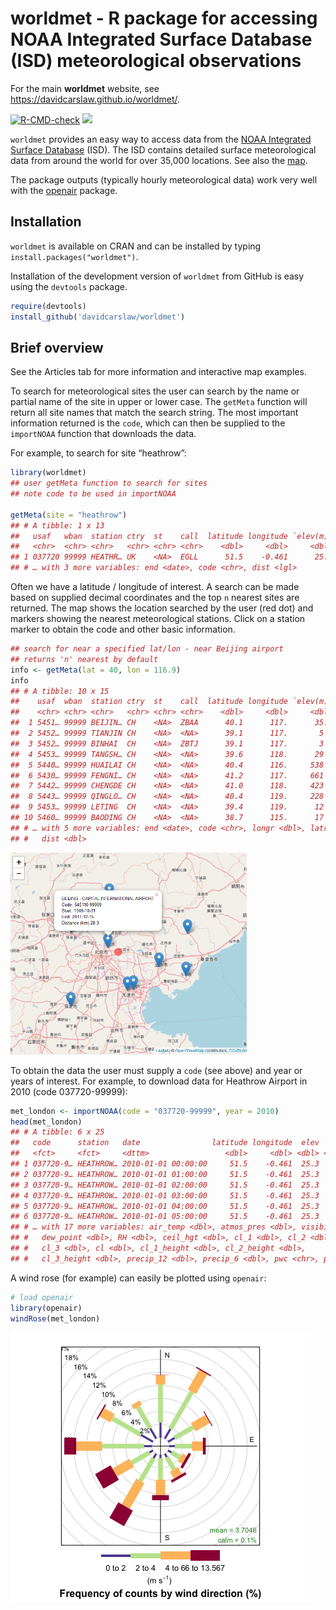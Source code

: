 
<!-- Edit the README.Rmd only!!! The README.md is generated automatically from README.Rmd. -->

# worldmet - R package for accessing NOAA Integrated Surface Database (ISD) meteorological observations

For the main **worldmet** website, see
<https://davidcarslaw.github.io/worldmet/>.

[![R-CMD-check](https://github.com/davidcarslaw/worldmet/workflows/R-CMD-check/badge.svg)](https://github.com/davidcarslaw/worldmet/actions)
![](http://cranlogs.r-pkg.org/badges/grand-total/worldmet)

`worldmet` provides an easy way to access data from the [NOAA Integrated
Surface Database](https://www.ncdc.noaa.gov/isd) (ISD). The ISD contains
detailed surface meteorological data from around the world for over
35,000 locations. See also the
[map](https://gis.ncdc.noaa.gov/map/viewer/#app=cdo&cfg=cdo&theme=hourly&layers=1).

The package outputs (typically hourly meteorological data) work very
well with the [openair](https://github.com/davidcarslaw/openair)
package.

## Installation

`worldmet` is available on CRAN and can be installed by typing
`install.packages("worldmet")`.

Installation of the development version of `worldmet` from GitHub is
easy using the `devtools` package.

``` r
require(devtools)
install_github('davidcarslaw/worldmet')
```

## Brief overview

See the Articles tab for more information and interactive map examples.

To search for meteorological sites the user can search by the name or
partial name of the site in upper or lower case. The `getMeta` function
will return all site names that match the search string. The most
important information returned is the `code`, which can then be supplied
to the `importNOAA` function that downloads the data.

For example, to search for site “heathrow”:

``` r
library(worldmet)
## user getMeta function to search for sites
## note code to be used in importNOAA

getMeta(site = "heathrow")
## # A tibble: 1 x 13
##   usaf   wban  station ctry  st    call  latitude longitude `elev(m)` begin     
##   <chr>  <chr> <chr>   <chr> <chr> <chr>    <dbl>     <dbl>     <dbl> <date>    
## 1 037720 99999 HEATHR… UK    <NA>  EGLL      51.5    -0.461      25.3 1948-12-01
## # … with 3 more variables: end <date>, code <chr>, dist <lgl>
```

Often we have a latitude / longitude of interest. A search can be made
based on supplied decimal coordinates and the top `n` nearest sites are
returned. The map shows the location searched by the user (red dot) and
markers showing the nearest meteorological stations. Click on a station
marker to obtain the code and other basic information.

``` r
## search for near a specified lat/lon - near Beijing airport
## returns 'n' nearest by default
info <- getMeta(lat = 40, lon = 116.9)
info
## # A tibble: 10 x 15
##    usaf  wban  station ctry  st    call  latitude longitude `elev(m)` begin     
##    <chr> <chr> <chr>   <chr> <chr> <chr>    <dbl>     <dbl>     <dbl> <date>    
##  1 5451… 99999 BEIJIN… CH    <NA>  ZBAA      40.1      117.      35.4 1945-10-31
##  2 5452… 99999 TIANJIN CH    <NA>  <NA>      39.1      117.       5   1956-08-20
##  3 5452… 99999 BINHAI  CH    <NA>  ZBTJ      39.1      117.       3   1981-11-25
##  4 5453… 99999 TANGSH… CH    <NA>  <NA>      39.6      118.      29   1956-08-20
##  5 5440… 99999 HUAILAI CH    <NA>  <NA>      40.4      116.     538   1956-08-20
##  6 5430… 99999 FENGNI… CH    <NA>  <NA>      41.2      117.     661   1957-06-01
##  7 5442… 99999 CHENGDE CH    <NA>  <NA>      41.0      118.     423   1956-08-20
##  8 5443… 99999 QINGLO… CH    <NA>  <NA>      40.4      119.     228   1957-06-02
##  9 5453… 99999 LETING  CH    <NA>  <NA>      39.4      119.      12   1957-06-01
## 10 5460… 99999 BAODING CH    <NA>  <NA>      38.7      115.      17   1956-08-20
## # … with 5 more variables: end <date>, code <chr>, longr <dbl>, latr <dbl>,
## #   dist <dbl>
```

<img src="man/figures/map.png" alt="map of Beijing area" width="75%" />

To obtain the data the user must supply a `code` (see above) and year or
years of interest. For example, to download data for Heathrow Airport in
2010 (code 037720-99999):

``` r
met_london <- importNOAA(code = "037720-99999", year = 2010)
head(met_london)
## # A tibble: 6 x 25
##   code      station   date                latitude longitude  elev    ws      wd
##   <fct>     <fct>     <dttm>                 <dbl>     <dbl> <dbl> <dbl>   <dbl>
## 1 037720-9… HEATHROW… 2010-01-01 00:00:00     51.5    -0.461  25.3  3.27  17.4  
## 2 037720-9… HEATHROW… 2010-01-01 01:00:00     51.5    -0.461  25.3  3.1    6.13 
## 3 037720-9… HEATHROW… 2010-01-01 02:00:00     51.5    -0.461  25.3  3.1   15.6  
## 4 037720-9… HEATHROW… 2010-01-01 03:00:00     51.5    -0.461  25.3  2.93  17.0  
## 5 037720-9… HEATHROW… 2010-01-01 04:00:00     51.5    -0.461  25.3  2.77   0.606
## 6 037720-9… HEATHROW… 2010-01-01 05:00:00     51.5    -0.461  25.3  2.43 356.   
## # … with 17 more variables: air_temp <dbl>, atmos_pres <dbl>, visibility <dbl>,
## #   dew_point <dbl>, RH <dbl>, ceil_hgt <dbl>, cl_1 <dbl>, cl_2 <dbl>,
## #   cl_3 <dbl>, cl <dbl>, cl_1_height <dbl>, cl_2_height <dbl>,
## #   cl_3_height <dbl>, precip_12 <dbl>, precip_6 <dbl>, pwc <chr>, precip <dbl>
```

A wind rose (for example) can easily be plotted using `openair`:

``` r
# load openair
library(openair)
windRose(met_london)
```

![](man/figures/windRose-1.png)<!-- -->
